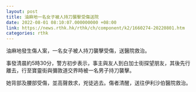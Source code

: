 ```yaml
---
layout: post
title: 油麻地一名女子被人持刀襲擊受傷送院
date: 2022-08-01 08:10:07.000000000 +08:00
link: https://news.rthk.hk/rthk/ch/component/k2/1660274-20220801.htm
categories: rthk
---
```


油麻地發生傷人案，一名女子被人持刀襲擊受傷，送醫院救治。

事發清晨約5時30分，警方初步表示，事主與友人到白加士街探望朋友，其後先行離去，行至寶靈街與彌敦道交界時被一名男子持刀襲擊。

她背部及腰部受傷，並高聲救求，兇徒逃去。傷者清醒，送往伊利沙伯醫院救治。
